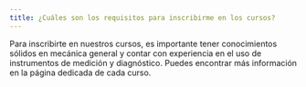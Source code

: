 ```yaml
---
title: ¿Cuáles son los requisitos para inscribirme en los cursos?
---
```


Para inscribirte en nuestros cursos, es importante tener conocimientos sólidos en mecánica general y contar con experiencia en el uso de instrumentos de medición y diagnóstico. Puedes encontrar más información en la página dedicada de cada curso.
